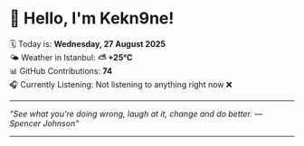 # 👋 Hello, I'm Kekn9ne!

🗓️ Today is: **Wednesday, 27 August 2025**  
🌤️ Weather in Istanbul: **⛅️  +25°C**  
📊 GitHub Contributions: **74**  
🎧 Currently Listening: Not listening to anything right now ❌

---

_"See what you're doing wrong, laugh at it, change and do better. — *Spencer Johnson*"_

---
